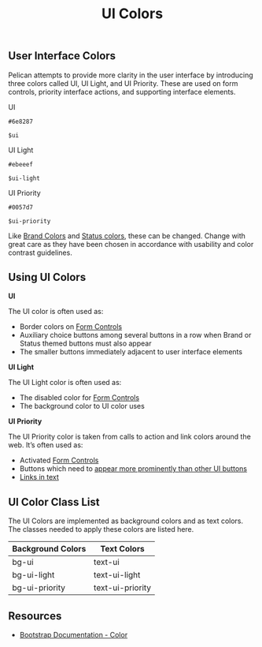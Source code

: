 ﻿---
title: UI Colors
summary: Pelican uses UI colors to help define important interface cues.
tags: color
layout: guide
eleventyNavigation:
  key: UI Colors
  parent: Foundation
  order: 3
  excerpt: Pelican uses UI colors to help define important interface cues.
  img: /img/illustrations/illus-ui-colors.svg
--- 

## User Interface Colors

Pelican attempts to provide more clarity in the user interface by introducing three colors called UI, UI Light, and UI Priority. These are used on form controls, priority interface actions, and supporting interface elements. 

<div class="row mb-12">
    <div class="col-md-6 col-xl-3">
        <div class="card border-0">
            <div class="bg-ui rounded-top pd-color-block"></div>
            <div class="card-body">
                <p class="mb-0 fw-bold">UI</p>
                <p class="mb-0"><code>#6e8287</code></p>
                <p class="mb-0"><code>$ui</code></p>
            </div>
        </div>
    </div>
    <div class="col-md-6 col-xl-3">
        <div class="card border-0">
            <div class="bg-ui-light rounded-top pd-color-block"></div>
            <div class="card-body">
                <p class="mb-0 fw-bold">UI Light</p>
                <p class="mb-0"><code>#ebeeef</code></p>
                <p class="mb-0"><code>$ui-light</code></p>
            </div>
        </div>
    </div>
    <div class="col-md-6 col-xl-3">
        <div class="card border-0">
            <div class="bg-ui-priority rounded-top pd-color-block"></div>
            <div class="card-body">
                <p class="mb-0 fw-bold">UI Priority</p>
                <p class="mb-0"><code>#0057d7</code></p>
                <p class="mb-0"><code>$ui-priority</code></p>
            </div>
        </div>
    </div>
</div>

Like [Brand Colors](/foundation/status-colors) and [Status colors](/foundation/status-colors), these can be changed. Change with great care as they have been chosen in accordance with usability and color contrast guidelines.

## Using UI Colors

**UI**

The UI color is often used as:

- Border colors on [Form Controls](/form-controls/)
- Auxiliary choice buttons among several buttons in a row when Brand or Status themed buttons must also appear
- The smaller buttons immediately adjacent to user interface elements

**UI Light**

The UI Light color is often used as:

- The disabled color for [Form Controls](/form-controls/)
- The background color to UI color uses

**UI Priority**

The UI Priority color is taken from calls to action and link colors around the web. It’s often used as:

- Activated [Form Controls](/form-controls/)
- Buttons which need to [appear more prominently than other UI buttons](/foundation/ui-colors/#ui-vs-ui-blue)
- [Links in text](/accessibility/about-accessibility/)

## UI Color Class List

The UI Colors are implemented as background colors and as text colors. The classes needed to apply these colors are listed here.

<table class="table table-striped mb-12">
    <thead>
        <tr>
            <th>Background Colors</th>
            <th>Text Colors</th>
        </tr>
    </thead>
    <tbody class="h5">
        <tr>
            <td><span class="badge badge-ui">bg-ui</span></td>
            <td><span class="badge bg-transparent text-ui">text-ui</span></td>
        </tr> 
        <tr>
            <td><span class="badge bg-ui-light">bg-ui-light</span></td>
            <td><span class="badge bg-transparent text-ui-light">text-ui-light</span></td>
        </tr> 
        <tr>
            <td><span class="badge bg-ui-priority">bg-ui-priority</span></td>
            <td><span class="badge bg-transparent text-ui-priority">text-ui-priority</span></td>
        </tr>                                
    </tbody>
</table>

## Resources

* <a href="https://getbootstrap.com/docs/5.2/utilities/colors/" target="_blank">Bootstrap Documentation - Color</a>
